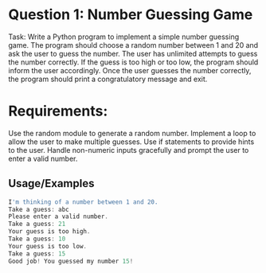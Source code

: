 # Question 1: Number Guessing Game
Task: Write a Python program to implement a simple number guessing game. The program should choose a random number between 1 and 20 and ask the user to guess the number. The user has unlimited attempts to guess the number correctly. If the guess is too high or too low, the program should inform the user accordingly. Once the user guesses the number correctly, the program should print a congratulatory message and exit.

# Requirements:

Use the random module to generate a random number.
Implement a loop to allow the user to make multiple guesses.
Use if statements to provide hints to the user.
Handle non-numeric inputs gracefully and prompt the user to enter a valid number.


## Usage/Examples

```javascript
I'm thinking of a number between 1 and 20.
Take a guess: abc
Please enter a valid number.
Take a guess: 21
Your guess is too high.
Take a guess: 10
Your guess is too low.
Take a guess: 15
Good job! You guessed my number 15!

```
